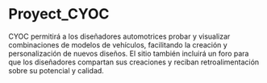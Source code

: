 # Proyect_CYOC
CYOC permitirá a los diseñadores automotrices probar y visualizar combinaciones de modelos de vehículos, facilitando la creación y personalización de nuevos diseños. El sitio también incluirá un foro para que los diseñadores compartan sus creaciones y reciban retroalimentación sobre su potencial y calidad.
